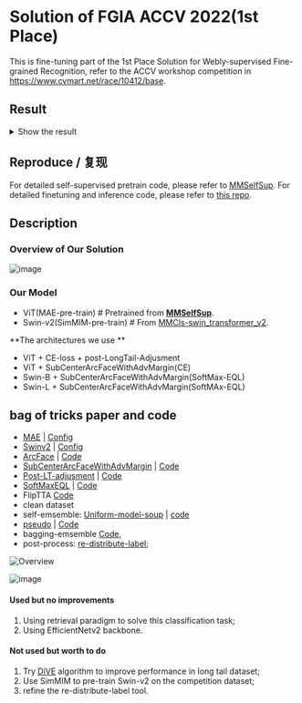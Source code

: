 # Solution of FGIA ACCV 2022(1st Place)

This is fine-tuning part of the 1st Place Solution for Webly-supervised Fine-grained Recognition, refer to the ACCV workshop competition in https://www.cvmart.net/race/10412/base.

## Result

<details>

<summary>Show the result</summary>

<br>

**LB A**

![LB-A](https://user-images.githubusercontent.com/18586273/205498131-5728e470-b4f6-43b7-82a5-5f8e3bd5168e.png)

**LB B**

![LB-B](https://user-images.githubusercontent.com/18586273/205498171-5a3a3055-370a-4a8b-9779-b686254ebc94.png)

</br>

</details>

## Reproduce / 复现

For detailed self-supervised pretrain code, please refer to [MMSelfSup](https://github.com/open-mmlab/mmselfsup/tree/dev-1.x/projects/fgia_accv2022_1st).
For detailed finetuning and inference code, please refer to [this repo](https://github.com/Ezra-Yu/ACCV2022_FGIA_1st).

## Description

### Overview of Our Solution

![image](https://user-images.githubusercontent.com/18586273/205498371-31dbc1f4-5814-44bc-904a-f0d32515c7dd.png)

### Our Model

- ViT(MAE-pre-train)   # Pretrained from [**MMSelfSup**](https://github.com/open-mmlab/mmselfsup/tree/dev-1.x/projects/fgia_accv2022_1st).
- Swin-v2(SimMIM-pre-train)   # From [MMCls-swin_transformer_v2](https://github.com/open-mmlab/mmclassification/tree/dev-1.x/configs/swin_transformer_v2).

\*\*The architectures we use \*\*

- ViT + CE-loss + post-LongTail-Adjusment
- ViT + SubCenterArcFaceWithAdvMargin(CE)
- Swin-B + SubCenterArcFaceWithAdvMargin(SoftMax-EQL)
- Swin-L + SubCenterArcFaceWithAdvMargin(SoftMAx-EQL)

## bag of tricks paper and code

- [MAE](https://github.com/open-mmlab/mmselfsup/tree/dev-1.x/configs/selfsup/mae) |  [Config](https://github.com/Ezra-Yu/ACCV_workshop/tree/master/configs/vit)
- [Swinv2](https://github.com/open-mmlab/mmclassification/tree/dev-1.x/configs/swin_transformer_v2) | [Config](https://github.com/Ezra-Yu/ACCV_workshop/tree/master/configs/swin)
- [ArcFace](https://arxiv.org/abs/1801.07698)   |   [Code](https://github.com/Ezra-Yu/ACCV_workshop/blob/master/src/models/arcface_head.py)
- [SubCenterArcFaceWithAdvMargin](https://paperswithcode.com/paper/sub-center-arcface-boosting-face-recognition)   |   [Code](https://github.com/Ezra-Yu/ACCV_workshop/blob/master/src/models/arcface_head.py)
- [Post-LT-adjusment](https://paperswithcode.com/paper/long-tail-learning-via-logit-adjustment)   |   [Code](https://github.com/Ezra-Yu/ACCV_workshop/blob/master/src/models/linear_head_lt.py)
- [SoftMaxEQL](https://paperswithcode.com/paper/the-equalization-losses-gradient-driven)   |   [Code](https://github.com/Ezra-Yu/ACCV_workshop/blob/master/src/models/eql.py)
- FlipTTA [Code](https://github.com/Ezra-Yu/ACCV_workshop/blob/master/src/models/tta_classifier.py)
- clean dataset
- self-emsemble: [Uniform-model-soup](https://arxiv.org/abs/2203.05482) | [code](https://github.com/Ezra-Yu/ACCV_workshop/blob/master/tools/model_soup.py)
- [pseudo](https://lilianweng.github.io/posts/2021-12-05-semi-supervised/)  | [Code](https://github.com/Ezra-Yu/ACCV_workshop/blob/master/tools/creat_pseudo.py)
- bagging-emsemble [Code](https://github.com/Ezra-Yu/ACCV_workshop/blob/master/tools/emsemble.py),
- post-process: [re-distribute-label](https://github.com/Ezra-Yu/ACCV_workshop/blob/master/tools/re-distribute-label.py);

![Overview](https://user-images.githubusercontent.com/18586273/205498258-e5720d83-7006-4aea-86b5-aab1a8998c6c.png)

![image](https://user-images.githubusercontent.com/18586273/205498027-def99b0d-a99a-470b-b292-8d5fc83111fc.png)

#### Used but no improvements

1. Using retrieval paradigm to solve this classification task;
2. Using EfficientNetv2 backbone.

#### Not used but worth to do

1. Try [DiVE](https://arxiv.org/abs/2103.15042) algorithm to improve performance in long tail dataset;
2. Use SimMIM to pre-train Swin-v2 on the competition dataset;
3. refine the re-distribute-label tool.
